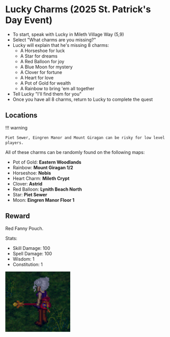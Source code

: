 # Lucky Charms (2025 St. Patrick's Day Event)

- To start, speak with Lucky in Mileth Village Way (5,9)
- Select "What charms are you missing?"
- Lucky will explain that he's missing 8 charms:
    - A Horseshoe for luck
    - A Star for dreams
    - A Red Balloon for joy
    - A Blue Moon for mystery
    - A Clover for fortune
    - A Heart for love
    - A Pot of Gold for wealth
    - A Rainbow to bring 'em all together
- Tell Lucky "I'll find them for you"
- Once you have all 8 charms, return to Lucky to complete the quest

## Locations

!!! warning

    Piet Sewer, Eingren Manor and Mount Giragan can be risky for low level players.

All of these charms can be randomly found on the following maps:

- Pot of Gold: **Eastern Woodlands**
- Rainbow: **Mount Giragan 1/2**
- Horseshoe: **Nobis**
- Heart Charm: **Mileth Crypt**
- Clover: **Astrid**
- Red Balloon: **Lynith Beach North**
- Star: **Piet Sewer**
- Moon: **Eingren Manor Floor 1**

## Reward

Red Fanny Pouch.

Stats:

- Skill Damage: 100
- Spell Damage: 100
- Wisdom: 1
- Constitution: 1

![Red Fanny Pouch](../assets/red_fanny_pouch.png)
